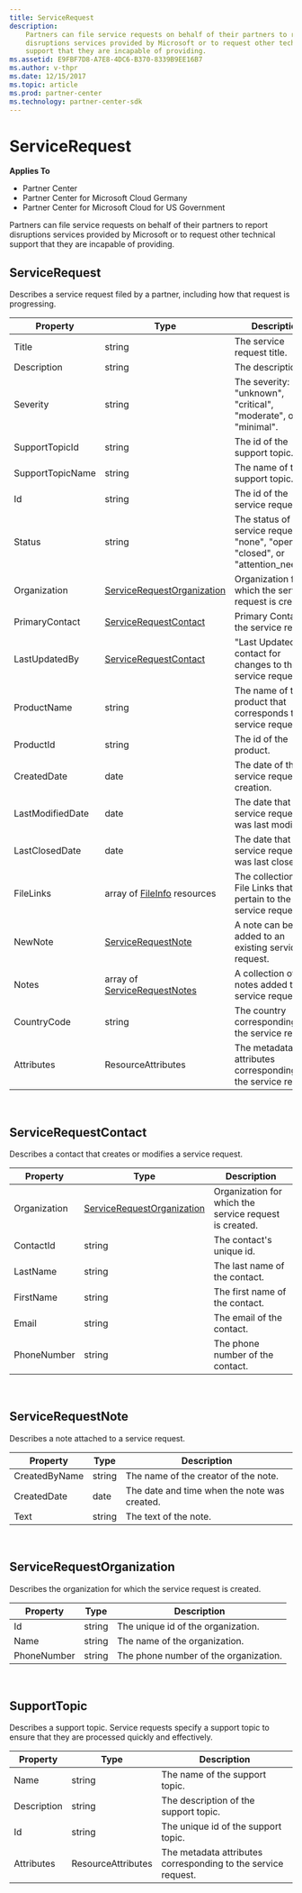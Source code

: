 ```yaml
---
title: ServiceRequest
description: 
    Partners can file service requests on behalf of their partners to report
    disruptions services provided by Microsoft or to request other technical
    support that they are incapable of providing.
ms.assetid: E9FBF7D8-A7E8-4DC6-B370-8339B9EE16B7
ms.author: v-thpr
ms.date: 12/15/2017
ms.topic: article
ms.prod: partner-center
ms.technology: partner-center-sdk
---
```


# ServiceRequest


**Applies To**

-   Partner Center
-   Partner Center for Microsoft Cloud Germany
-   Partner Center for Microsoft Cloud for US Government

Partners can file service requests on behalf of their partners to report
disruptions services provided by Microsoft or to request other technical
support that they are incapable of providing.

## <span id="ServiceRequest"></span><span id="servicerequest"></span><span id="SERVICEREQUEST"></span>ServiceRequest


Describes a service request filed by a partner, including how that
request is progressing.

| Property         | Type                                                          | Description                                                                          |
|------------------|---------------------------------------------------------------|--------------------------------------------------------------------------------------|
| Title            | string                                                        | The service request title.                                                           |
| Description      | string                                                        | The description.                                                                     |
| Severity         | string                                                        | The severity: "unknown", "critical", "moderate", or "minimal".                       |
| SupportTopicId   | string                                                        | The id of the support topic.                                                         |
| SupportTopicName | string                                                        | The name of the support topic.                                                       |
| Id               | string                                                        | The id of the service request.                                                       |
| Status           | string                                                        | The status of the service request: "none", "open", "closed", or "attention\_needed". |
| Organization     | [ServiceRequestOrganization](#servicerequestorganization)     | Organization for which the service request is created.                               |
| PrimaryContact   | [ServiceRequestContact](#servicerequestcontact)               | Primary Contact on the service request.                                              |
| LastUpdatedBy    | [ServiceRequestContact](#servicerequestcontact)               | "Last Updated By" contact for changes to the service request.                        |
| ProductName      | string                                                        | The name of the product that corresponds to the service request.                     |
| ProductId        | string                                                        | The id of the product.                                                               |
| CreatedDate      | date                                                          | The date of the service request's creation.                                          |
| LastModifiedDate | date                                                          | The date that the service request was last modified.                                 |
| LastClosedDate   | date                                                          | The date that the service request was last closed.                                   |
| FileLinks        | array of [FileInfo](utility-resources.md#fileinfo) resources | The collection of File Links that pertain to the service request.                    |
| NewNote          | [ServiceRequestNote](#servicerequestnote)                     | A note can be added to an existing service request.                                  |
| Notes            | array of [ServiceRequestNotes](#servicerequestnote)           | A collection of notes added to the service request.                                  |
| CountryCode      | string                                                        | The country corresponding to the service request.                                    |
| Attributes       | ResourceAttributes                                            | The metadata attributes corresponding to the service request.                        |

 

## <span id="ServiceRequestContact"></span><span id="servicerequestcontact"></span><span id="SERVICEREQUESTCONTACT"></span>ServiceRequestContact


Describes a contact that creates or modifies a service request.

| Property     | Type                                                      | Description                                            |
|--------------|-----------------------------------------------------------|--------------------------------------------------------|
| Organization | [ServiceRequestOrganization](#servicerequestorganization) | Organization for which the service request is created. |
| ContactId    | string                                                    | The contact's unique id.                               |
| LastName     | string                                                    | The last name of the contact.                          |
| FirstName    | string                                                    | The first name of the contact.                         |
| Email        | string                                                    | The email of the contact.                              |
| PhoneNumber  | string                                                    | The phone number of the contact.                       |

 

## <span id="ServiceRequestNote"></span><span id="servicerequestnote"></span><span id="SERVICEREQUESTNOTE"></span>ServiceRequestNote


Describes a note attached to a service request.

| Property      | Type   | Description                                  |
|---------------|--------|----------------------------------------------|
| CreatedByName | string | The name of the creator of the note.         |
| CreatedDate   | date   | The date and time when the note was created. |
| Text          | string | The text of the note.                        |

 

## <span id="ServiceRequestOrganization"></span><span id="servicerequestorganization"></span><span id="SERVICEREQUESTORGANIZATION"></span>ServiceRequestOrganization


Describes the organization for which the service request is created.

| Property    | Type   | Description                           |
|-------------|--------|---------------------------------------|
| Id          | string | The unique id of the organization.    |
| Name        | string | The name of the organization.         |
| PhoneNumber | string | The phone number of the organization. |

 

## <span id="SupportTopic"></span><span id="supporttopic"></span><span id="SUPPORTTOPIC"></span>SupportTopic


Describes a support topic. Service requests specify a support topic to
ensure that they are processed quickly and effectively.

| Property    | Type               | Description                                                   |
|-------------|--------------------|---------------------------------------------------------------|
| Name        | string             | The name of the support topic.                                |
| Description | string             | The description of the support topic.                         |
| Id          | string             | The unique id of the support topic.                           |
| Attributes  | ResourceAttributes | The metadata attributes corresponding to the service request. |

 

 

 




